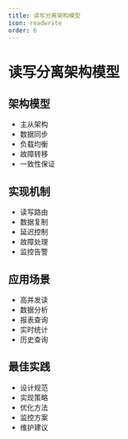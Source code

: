 ```yaml
---
title: 读写分离架构模型
icon: readwrite
order: 6
---
```


# 读写分离架构模型

## 架构模型
- 主从架构
- 数据同步
- 负载均衡
- 故障转移
- 一致性保证

## 实现机制
- 读写路由
- 数据复制
- 延迟控制
- 故障处理
- 监控告警

## 应用场景
- 高并发读
- 数据分析
- 报表查询
- 实时统计
- 历史查询

## 最佳实践
- 设计规范
- 实现策略
- 优化方法
- 监控方案
- 维护建议
